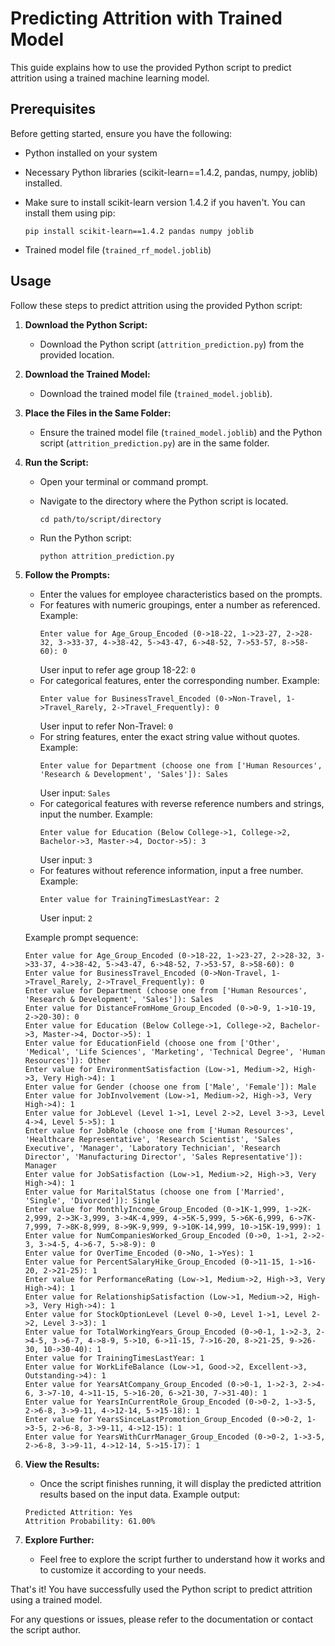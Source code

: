 # Predicting Attrition with Trained Model

This guide explains how to use the provided Python script to predict attrition using a trained machine learning model.

## Prerequisites

Before getting started, ensure you have the following:

- Python installed on your system
- Necessary Python libraries (scikit-learn==1.4.2, pandas, numpy, joblib) installed. 
- Make sure to install scikit-learn version 1.4.2 if you haven't. 
  You can install them using pip:

    ```
    pip install scikit-learn==1.4.2 pandas numpy joblib
    ```

- Trained model file (`trained_rf_model.joblib`)

## Usage

Follow these steps to predict attrition using the provided Python script:

1. **Download the Python Script:**
    - Download the Python script (`attrition_prediction.py`) from the provided location.

2. **Download the Trained Model:**
    - Download the trained model file (`trained_model.joblib`).

3. **Place the Files in the Same Folder:**
    - Ensure the trained model file (`trained_model.joblib`) and the Python script (`attrition_prediction.py`) are in the same folder.

4. **Run the Script:**
    - Open your terminal or command prompt.
    - Navigate to the directory where the Python script is located.

        ```
        cd path/to/script/directory
        ```

    - Run the Python script:

        ```
        python attrition_prediction.py
        ```

5. **Follow the Prompts:**
    - Enter the values for employee characteristics based on the prompts.
    - For features with numeric groupings, enter a number as referenced.
        Example: 
        ```
        Enter value for Age_Group_Encoded (0->18-22, 1->23-27, 2->28-32, 3->33-37, 4->38-42, 5->43-47, 6->48-52, 7->53-57, 8->58-60): 0
        ```
        User input to refer age group 18-22: `0`
    - For categorical features, enter the corresponding number.
        Example: 
        ```
        Enter value for BusinessTravel_Encoded (0->Non-Travel, 1->Travel_Rarely, 2->Travel_Frequently): 0
        ```
        User input to refer Non-Travel: `0`
    - For string features, enter the exact string value without quotes.
        Example: 
        ```
        Enter value for Department (choose one from ['Human Resources', 'Research & Development', 'Sales']): Sales
        ```
        User input: `Sales`
    - For categorical features with reverse reference numbers and strings, input the number.
        Example: 
        ```
        Enter value for Education (Below College->1, College->2, Bachelor->3, Master->4, Doctor->5): 3
        ```
        User input: `3`
    - For features without reference information, input a free number.
        Example: 
        ```
        Enter value for TrainingTimesLastYear: 2
        ```
        User input: `2`

    Example prompt sequence:
    ```
    Enter value for Age_Group_Encoded (0->18-22, 1->23-27, 2->28-32, 3->33-37, 4->38-42, 5->43-47, 6->48-52, 7->53-57, 8->58-60): 0
    Enter value for BusinessTravel_Encoded (0->Non-Travel, 1->Travel_Rarely, 2->Travel_Frequently): 0
    Enter value for Department (choose one from ['Human Resources', 'Research & Development', 'Sales']): Sales
    Enter value for DistanceFromHome_Group_Encoded (0->0-9, 1->10-19, 2->20-30): 0
    Enter value for Education (Below College->1, College->2, Bachelor->3, Master->4, Doctor->5): 1
    Enter value for EducationField (choose one from ['Other', 'Medical', 'Life Sciences', 'Marketing', 'Technical Degree', 'Human Resources']): Other
    Enter value for EnvironmentSatisfaction (Low->1, Medium->2, High->3, Very High->4): 1
    Enter value for Gender (choose one from ['Male', 'Female']): Male
    Enter value for JobInvolvement (Low->1, Medium->2, High->3, Very High->4): 1
    Enter value for JobLevel (Level 1->1, Level 2->2, Level 3->3, Level 4->4, Level 5->5): 1
    Enter value for JobRole (choose one from ['Human Resources', 'Healthcare Representative', 'Research Scientist', 'Sales Executive', 'Manager', 'Laboratory Technician', 'Research Director', 'Manufacturing Director', 'Sales Representative']): Manager
    Enter value for JobSatisfaction (Low->1, Medium->2, High->3, Very High->4): 1
    Enter value for MaritalStatus (choose one from ['Married', 'Single', 'Divorced']): Single
    Enter value for MonthlyIncome_Group_Encoded (0->1K-1,999, 1->2K-2,999, 2->3K-3,999, 3->4K-4,999, 4->5K-5,999, 5->6K-6,999, 6->7K-7,999, 7->8K-8,999, 8->9K-9,999, 9->10K-14,999, 10->15K-19,999): 1
    Enter value for NumCompaniesWorked_Group_Encoded (0->0, 1->1, 2->2-3, 3->4-5, 4->6-7, 5->8-9): 0
    Enter value for OverTime_Encoded (0->No, 1->Yes): 1
    Enter value for PercentSalaryHike_Group_Encoded (0->11-15, 1->16-20, 2->21-25): 1
    Enter value for PerformanceRating (Low->1, Medium->2, High->3, Very High->4): 1
    Enter value for RelationshipSatisfaction (Low->1, Medium->2, High->3, Very High->4): 1
    Enter value for StockOptionLevel (Level 0->0, Level 1->1, Level 2->2, Level 3->3): 1
    Enter value for TotalWorkingYears_Group_Encoded (0->0-1, 1->2-3, 2->4-5, 3->6-7, 4->8-9, 5->10, 6->11-15, 7->16-20, 8->21-25, 9->26-30, 10->30-40): 1
    Enter value for TrainingTimesLastYear: 1
    Enter value for WorkLifeBalance (Low->1, Good->2, Excellent->3, Outstanding->4): 1
    Enter value for YearsAtCompany_Group_Encoded (0->0-1, 1->2-3, 2->4-6, 3->7-10, 4->11-15, 5->16-20, 6->21-30, 7->31-40): 1
    Enter value for YearsInCurrentRole_Group_Encoded (0->0-2, 1->3-5, 2->6-8, 3->9-11, 4->12-14, 5->15-18): 1
    Enter value for YearsSinceLastPromotion_Group_Encoded (0->0-2, 1->3-5, 2->6-8, 3->9-11, 4->12-15): 1
    Enter value for YearsWithCurrManager_Group_Encoded (0->0-2, 1->3-5, 2->6-8, 3->9-11, 4->12-14, 5->15-17): 1
    ```

6. **View the Results:**
    - Once the script finishes running, it will display the predicted attrition results based on the input data.
    Example output:
    ```
    Predicted Attrition: Yes
    Attrition Probability: 61.00%
    ```

7. **Explore Further:**
    - Feel free to explore the script further to understand how it works and to customize it according to your needs.

That's it! You have successfully used the Python script to predict attrition using a trained model.

For any questions or issues, please refer to the documentation or contact the script author.
